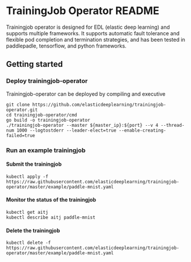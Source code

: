 # TrainingJob Operator README
Trainingjob operator is designed for EDL (elastic deep learning) and supports multiple frameworks. It supports automatic fault tolerance and flexible pod completion and termination strategies, and has been tested in paddlepadle, tensorflow, and python frameworks.

## Getting started
### Deploy trainingjob-operator
Trainingjob-operator can be deployed by compiling and executive

	git clone https://github.com/elasticdeeplearning/trainingjob-operator.git
	cd trainingjob-operator/cmd 
	go build -o trainingjob-operator
	./trainingjob-operator --master ${master_ip}:${port} --v 4 --thread-num 1000 --logtostderr --leader-elect=true --enable-creating-failed=true
### Run an example trainingjob
#### Submit the trainingjob
	kubectl apply -f https://raw.githubusercontent.com/elasticdeeplearning/trainingjob-operator/master/example/paddle-mnist.yaml
#### Monitor the status of the trainingjob
	kubectl get aitj
	kubectl describe aitj paddle-mnist
#### Delete the trainingjob
	kubectl delete -f https://raw.githubusercontent.com/elasticdeeplearning/trainingjob-operator/master/example/paddle-mnist.yaml
